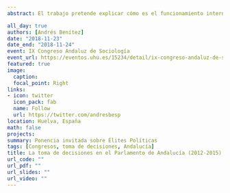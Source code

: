 ```yaml
---
abstract: El trabajo pretende explicar cómo es el funcionamiento interno y la organización de los grupos parlamentarios representados en el Parlamento de Andalucía en la X legislatura y explorar sus diferencias. Si bien ya existen otros estudios previos sobre los grupos parlamentarios y su funcionamiento en España (Jaime y Martínez-Cousinou, 2013, 2015; Coller, Cordero y Echevarren, 2015), este trabajo aporta la novedad de investigar el nuevo sistema de partidos multipartidista tras la incorporación de Podemos y Ciudadanos a la dinámica parlamentaria. En definitiva, a lo largo de las próximas páginas se intenta responder si los grupos parlamentarios andaluces actúan de una forma más jerárquica o más deliberativa en su toma de decisiones.

all_day: true
authors: [Andrés Benítez]
date: "2018-11-23"
date_end: "2018-11-24"
event: IX Congreso Andaluz de Sociología
event_url: https://eventos.uhu.es/15234/detail/ix-congreso-andaluz-de-sociologia.html
featured: true
image:
  caption: 
  focal_point: Right
links:
- icon: twitter
  icon_pack: fab
  name: Follow
  url: https://twitter.com/andresbesp
location: Huelva, España
math: false
projects:
summary: Ponencia invitada sobre Élites Políticas
tags: [Congresos, toma de decisiones, Andalucía]
title: La toma de decisiones en el Parlamento de Andalucía (2012-2015)
url_code: ""
url_pdf: ""
url_slides: ""
url_video: ""
---
```



